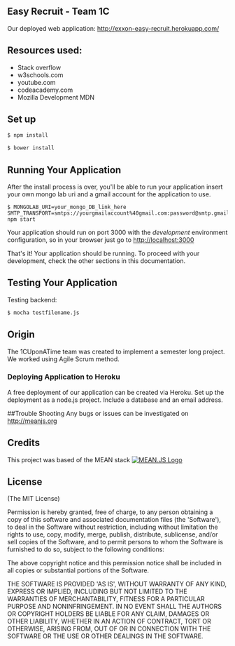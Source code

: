 ## 																										Easy Recruit - Team 1C
Our deployed web application: http://exxon-easy-recruit.herokuapp.com/

## Resources used:
* Stack overflow
* w3schools.com
* youtube.com
* codeacademy.com
* Mozilla Development MDN

## Set up

```bash
$ npm install
```

```bash
$ bower install
```

## Running Your Application
After the install process is over, you'll be able to run your application insert your own mongo lab uri and a gmail account for the application to use.

```
$ MONGOLAB_URI=your_mongo_DB_link_here SMTP_TRANSPORT=smtps://yourgmailaccount%40gmail.com:password@smtp.gmail.com npm start
```

Your application should run on port 3000 with the *development* environment configuration, so in your browser just go to [http://localhost:3000](http://localhost:3000)

That's it! Your application should be running. To proceed with your development, check the other sections in this documentation.


## Testing Your Application

Testing backend:
```bash
$ mocha testfilename.js
```


## Origin
The 1CUponATime team was created to implement a semester long project. We worked using Agile Scrum method.

###  Deploying Application to Heroku
A free deployment of our application can be created via Heroku.
Set up the deployment as a node.js project. Include a database and an email address.

##Trouble Shooting
Any bugs or issues can be investigated on http://meanjs.org

## Credits
This project was based of the MEAN stack
[![MEAN.JS Logo](http://meanjs.org/img/logo-small.png)](http://meanjs.org/)


## License
(The MIT License)

Permission is hereby granted, free of charge, to any person obtaining
a copy of this software and associated documentation files (the
'Software'), to deal in the Software without restriction, including
without limitation the rights to use, copy, modify, merge, publish,
distribute, sublicense, and/or sell copies of the Software, and to
permit persons to whom the Software is furnished to do so, subject to
the following conditions:

The above copyright notice and this permission notice shall be
included in all copies or substantial portions of the Software.

THE SOFTWARE IS PROVIDED 'AS IS', WITHOUT WARRANTY OF ANY KIND,
EXPRESS OR IMPLIED, INCLUDING BUT NOT LIMITED TO THE WARRANTIES OF
MERCHANTABILITY, FITNESS FOR A PARTICULAR PURPOSE AND NONINFRINGEMENT.
IN NO EVENT SHALL THE AUTHORS OR COPYRIGHT HOLDERS BE LIABLE FOR ANY
CLAIM, DAMAGES OR OTHER LIABILITY, WHETHER IN AN ACTION OF CONTRACT,
TORT OR OTHERWISE, ARISING FROM, OUT OF OR IN CONNECTION WITH THE
SOFTWARE OR THE USE OR OTHER DEALINGS IN THE SOFTWARE.
